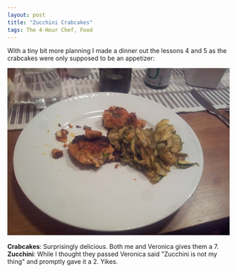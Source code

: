 ```yaml
---
layout: post
title: "Zucchini Crabcakes"
tags: The 4-Hour Chef, Food
---
```


With a tiny bit more planning I made a dinner out the lessons 4 and 5 as the crabcakes were only supposed to be an appetizer:

![](/images/4hourchef/zucchini_crabcakes.jpg)

**Crabcakes**: Surprisingly delicious. Both me and Veronica gives them a 7.  
**Zucchini**: While I thought they passed Veronica said "Zucchini is not my thing" and promptly gave it a 2. Yikes.
